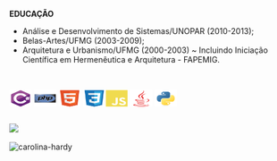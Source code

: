 **EDUCAÇÃO**

- Análise e Desenvolvimento de Sistemas/UNOPAR (2010-2013);
- Belas-Artes/UFMG (2003-2009);
- Arquitetura e Urbanismo/UFMG (2000-2003) ~ Incluindo Iniciação Científica em Hermenêutica e Arquitetura - FAPEMIG.

##

<div style="display: inline_block">
  <br>  
  <img align="center" alt="Carolina-CSharp" height="30" width="40" src="https://raw.githubusercontent.com/devicons/devicon/master/icons/csharp/csharp-original.svg">
  <img align="center" alt="Carolina-PHP" height="30" width="40" src="https://raw.githubusercontent.com/devicons/devicon/master/icons/php/php-original.svg">
  <img align="center" alt="Carolina-HTML" height="30" width="40" src="https://raw.githubusercontent.com/devicons/devicon/master/icons/html5/html5-original.svg">
  <img align="center" alt="Carolina-CSS" height="30" width="40" src="https://raw.githubusercontent.com/devicons/devicon/master/icons/css3/css3-original.svg"><img align="center" alt="Carolina-JavaScript" height="30" width="40" src="https://raw.githubusercontent.com/devicons/devicon/master/icons/javascript/javascript-plain.svg">
  <img align="center" alt="Carolina-Java" height="30" width="40" src="https://raw.githubusercontent.com/devicons/devicon/master/icons/java/java-plain.svg">
  <img align="center" alt="Carolina-Python" height="30" width="40" src="https://raw.githubusercontent.com/devicons/devicon/master/icons/python/python-original.svg">
  </br>
</div>

##
 
<div>
<a href = "mailto:carolinaoftinoco@gmail.com"><img src="https://img.shields.io/badge/-Gmail-%23333?style=for-the-badge&logo=gmail&logoColor=white" target="_blank"></a>
</div>

![carolina-hardy](https://user-images.githubusercontent.com/110881696/185729529-866a8bae-74da-4d12-abdf-4a18c48e402d.gif)
